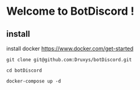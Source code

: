 # Welcome to BotDiscord !

## install
install docker https://www.docker.com/get-started

```git clone git@github.com:Druxys/botDiscord.git```

```cd botDiscord```

```docker-compose up -d```
